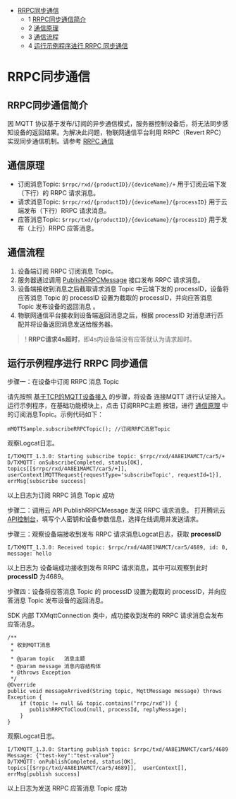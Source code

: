 * [RRPC同步通信](#RRPC同步通信)
  * 1 [RRPC同步通信简介](#RRPC同步通信简介)
  * 2 [通信原理](#通信原理)
  * 3 [通信流程](#通信流程)
  * 4 [运行示例程序进行 RRPC 同步通信](#运行示例程序进行-RRPC-同步通信)

# RRPC同步通信
## RRPC同步通信简介
因 MQTT 协议基于发布/订阅的异步通信模式，服务器控制设备后，将无法同步感知设备的返回结果。为解决此问题，物联网通信平台利用 RRPC（Revert RPC）实现同步通信机制。请参考 [RRPC 通信](https://cloud.tencent.com/document/product/634/47334)

## 通信原理
* 订阅消息Topic: `$rrpc/rxd/{productID}/{deviceName}/+`  用于订阅云端下发（下行）的 RRPC 请求消息。
* 请求消息Topic: `$rrpc/rxd/{productID}/{deviceName}/{processID}`  用于云端发布（下行）RRPC 请求消息。
* 应答消息Topic: `$rrpc/txd/{productID}/{deviceName}/{processID}`  用于发布（上行）RRPC 应答消息。

## 通信流程
1. 设备端订阅 RRPC 订阅消息 Topic。
2. 服务器通过调用 [PublishRRPCMessage](https://cloud.tencent.com/document/product/634/47078) 接口发布 RRPC 请求消息。
3. 设备端接收到消息之后截取请求消息 Topic 中云端下发的 processID，设备将应答消息 Topic 的 processID 设置为截取的 processID，并向应答消息 Topic 发布设备的返回消息 。
4. 物联网通信平台接收到设备端返回消息之后，根据 processID 对消息进行匹配并将设备返回消息发送给服务器。
>! **RRPC请求4s超时**，即4s内设备端没有应答就认为请求超时。

## 运行示例程序进行 RRPC 同步通信

步骤一：在设备中订阅 RRPC 消息 Topic

请先按照 [基于TCP的MQTT设备接入]() 的步骤，将设备 连接MQTT 进行认证接入。
运行示例程序，在基础功能模块上，点击 订阅RRPC主题 按钮，进行 [通信原理](#通信原理) 中的订阅消息Topic。示例代码如下：
```
mMQTTSample.subscribeRRPCTopic(); //订阅RRPC消息Topic
```

观察Logcat日志。
```
I/TXMQTT_1.3.0: Starting subscribe topic: $rrpc/rxd/4A8E1MAMCT/car5/+
D/TXMQTT: onSubscribeCompleted, status[OK], topics[[$rrpc/rxd/4A8E1MAMCT/car5/+]], userContext[MQTTRequest{requestType='subscribeTopic', requestId=1}], errMsg[subscribe success]
```
以上日志为订阅 RRPC 消息 Topic 成功

步骤二：调用云 API PublishRRPCMessage 发送 RRPC 请求消息。
打开腾讯云 [API控制台](https://console.cloud.tencent.com/api/explorer?Product=iotcloud&Version=2018-06-14&Action=PublishRRPCMessage&SignVersion=)，填写个人密钥和设备参数信息，选择在线调用并发送请求。

步骤三：观察设备端接收到发布 RRPC 请求消息Logcat日志，获取 **processID** 

```
I/TXMQTT_1.3.0: Received topic: $rrpc/rxd/4A8E1MAMCT/car5/4689, id: 0, message: hello
```
以上日志为 设备端成功接收到发布 RRPC 请求消息，其中可以观察到此时 **processID** 为4689。

步骤四：设备将应答消息 Topic 的 processID 设置为截取的 processID，并向应答消息 Topic 发布设备的返回消息。

SDK 内部 TXMqttConnection 类中，成功接收到发布的 RRPC 请求消息会发布应答消息。
```
/**
 * 收到MQTT消息
 *
 * @param topic   消息主题
 * @param message 消息内容结构体
 * @throws Exception
 */
@Override
public void messageArrived(String topic, MqttMessage message) throws Exception {
    if (topic != null && topic.contains("rrpc/rxd")) {
       publishRRPCToCloud(null, processId, replyMessage);
    }
}
```

观察Logcat日志。
```
I/TXMQTT_1.3.0: Starting publish topic: $rrpc/txd/4A8E1MAMCT/car5/4689 Message: {"test-key":"test-value"}
D/TXMQTT: onPublishCompleted, status[OK], topics[[$rrpc/txd/4A8E1MAMCT/car5/4689]],  userContext[], errMsg[publish success]
```
以上日志为发送 RRPC 应答消息 Topic 成功
